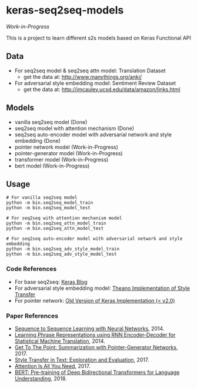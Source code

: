 # keras-seq2seq-models

*Work-in-Progress*

This is a project to learn different s2s models based on Keras Functional API

## Data
- For seq2seq model & seq2seq attn model: Translation Dataset 
    - get the data at: http://www.manythings.org/anki/
- For adversarial style embedding model: Sentiment Review Dataset
    - get the data at: http://jmcauley.ucsd.edu/data/amazon/links.html

## Models
- vanilla seq2seq model (Done)
- seq2seq model with attention mechanism (Done)
- seq2seq auto-encoder model with adversarial network and style embedding (Done)
- pointer network model (Work-in-Progress)
- pointer-generator model (Work-in-Progress)
- transformer model (Work-in-Progress)
- bert model (Work-in-Progress)

## Usage
~~~
# For vanilla seq2seq model
python -m bin.seq2seq_model_train
python -m bin.seq2seq_model_test

# For seq2seq with attention mechanism model
python -m bin.seq2seq_attn_model_train
python -m bin.seq2seq_attn_model_test

# For seq2seq auto-encoder model with adversarial network and style embedding
python -m bin.seq2seq_adv_style_model_train
python -m bin.seq2seq_adv_style_model_test
~~~

### Code References
- For base seq2seq: [Keras Blog](https://blog.keras.io/a-ten-minute-introduction-to-sequence-to-sequence-learning-in-keras.html)
- For adversarial style embedding model: [Theano Implementation of Style Transfer](https://github.com/fuzhenxin/text_style_transfer)
- For pointer network: [Old Version of Keras Implementation (< v2.0)](https://github.com/keon/pointer-networks)

### Paper References
- [Sequence to Sequence Learning with Neural Networks](https://arxiv.org/abs/1409.3215), 2014.
- [Learning Phrase Representations using RNN Encoder-Decoder for Statistical Machine Translation](https://arxiv.org/abs/1406.1078), 2014.
- [Get To The Point: Summarization with Pointer-Generator Networks](https://arxiv.org/abs/1704.04368), 2017.
- [Style Transfer in Text: Exploration and Evaluation](https://arxiv.org/abs/1711.06861), 2017.
- [Attention Is All You Need](https://arxiv.org/abs/1706.03762), 2017.
- [BERT: Pre-training of Deep Bidirectional Transformers for Language Understanding](https://arxiv.org/abs/1810.04805), 2018.
